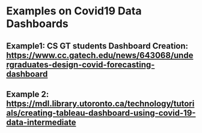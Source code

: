 # Examples on Covid19 Data Dashboards

## Example1: CS GT students Dashboard Creation: https://www.cc.gatech.edu/news/643068/undergraduates-design-covid-forecasting-dashboard

## Example 2: https://mdl.library.utoronto.ca/technology/tutorials/creating-tableau-dashboard-using-covid-19-data-intermediate
<h2>

